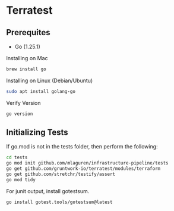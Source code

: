 # Terratest

## Prerequites

* Go (1.25.1)

Installing on Mac
```bash
brew install go
```
Installing on Linux (Debian/Ubuntu)
```bash
sudo apt install golang-go 
```

Verify Version
```bash
go version
```

## Initializing Tests

If go.mod is not in the tests folder, then perform the following:

```bash
cd tests
go mod init github.com/mlaguren/infrastructure-pipeline/tests
go get github.com/gruntwork-io/terratest/modules/terraform
go get github.com/stretchr/testify/assert
go mod tidy
```

For junit output, install gotestsum.
```bash
go install gotest.tools/gotestsum@latest
```

